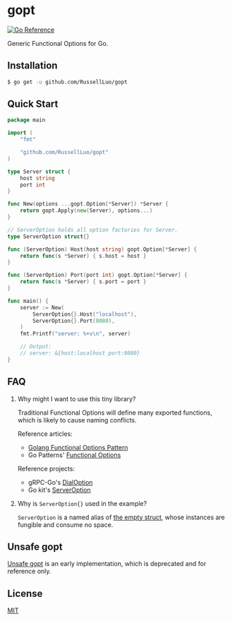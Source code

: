 # gopt

[![Go Reference](https://pkg.go.dev/badge/github.com/RussellLuo/gopt/vulndb.svg)][1]

Generic Functional Options for Go.


## Installation


```bash
$ go get -u github.com/RussellLuo/gopt
```


## Quick Start

```go
package main

import (
	"fmt"

	"github.com/RussellLuo/gopt"
)

type Server struct {
	host string
	port int
}

func New(options ...gopt.Option[*Server]) *Server {
	return gopt.Apply(new(Server), options...)
}

// ServerOption holds all option factories for Server.
type ServerOption struct{}

func (ServerOption) Host(host string) gopt.Option[*Server] {
	return func(s *Server) { s.host = host }
}

func (ServerOption) Port(port int) gopt.Option[*Server] {
	return func(s *Server) { s.port = port }
}

func main() {
	server := New(
		ServerOption{}.Host("localhost"),
		ServerOption{}.Port(8080),
	)
	fmt.Printf("server: %+v\n", server)

	// Output:
	// server: &{host:localhost port:8080}
}
```


## FAQ

1. Why might I want to use this tiny library?

    Traditional Functional Options will define many exported functions, which is likely to cause naming conflicts.

    Reference articles:
    - [Golang Functional Options Pattern][2]
    - Go Patterns' [Functional Options][3]

    Reference projects:
    - gRPC-Go's [DialOption][4]
    - Go kit's [ServerOption][5]

2. Why is `ServerOption{}` used in the example?

    `ServerOption` is a named alias of [the empty struct][6], whose instances are fungible and consume no space.


## Unsafe gopt

[Unsafe gopt](unsafe/gopt) is an early implementation, which is deprecated and for reference only.


## License

[MIT](LICENSE)


[1]: https://pkg.go.dev/github.com/RussellLuo/gopt
[2]: https://golang.cafe/blog/golang-functional-options-pattern.html
[3]: https://github.com/tmrts/go-patterns/blob/master/idiom/functional-options.md
[4]: https://github.com/grpc/grpc-go/blob/v1.55.0/dialoptions.go#L83
[5]: https://github.com/go-kit/kit/blob/v0.12.0/transport/http/server.go#L47
[6]: https://dave.cheney.net/2014/03/25/the-empty-struct
